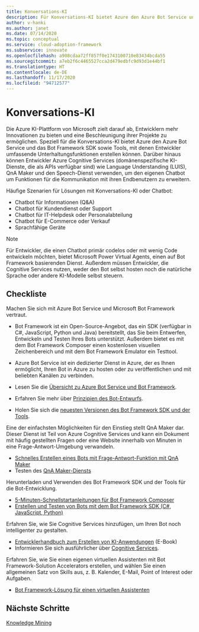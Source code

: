 ```yaml
---
title: Konversations-KI
description: Für Konversations-KI bietet Azure den Azure Bot Service und das Bot Framework-SDK sowie Tools, mit denen Entwickler umfassende Unterhaltungsfunktionen erstellen können.
author: v-hanki
ms.author: janet
ms.date: 07/14/2020
ms.topic: conceptual
ms.service: cloud-adoption-framework
ms.subservice: innovate
ms.openlocfilehash: a908cdaa72ff857f0e1743100710e83434bcda55
ms.sourcegitcommit: a7eb2f6c4465527cca2d479edbfc9d93d1e44bf1
ms.translationtype: HT
ms.contentlocale: de-DE
ms.lasthandoff: 11/17/2020
ms.locfileid: "94712577"
---
```

# <a name="conversational-ai"></a>Konversations-KI

Die Azure KI-Plattform von Microsoft zielt darauf ab, Entwicklern mehr Innovationen zu bieten und eine Beschleunigung ihrer Projekte zu ermöglichen. Speziell für die Konversations-KI bietet Azure den Azure Bot Service und das Bot Framework SDK sowie Tools, mit denen Entwickler umfassende Unterhaltungsfunktionen erstellen können. Darüber hinaus können Entwickler Azure Cognitive Services (domänenspezifische KI-Dienste, die als APIs verfügbar sind) wie Language Understanding (LUIS), QnA Maker und den Speech-Dienst verwenden, um den eigenen Chatbot um Funktionen für die Kommunikation mit ihren Endbenutzern zu erweitern.

Häufige Szenarien für Lösungen mit Konversations-KI oder Chatbot:

- Chatbot für Informationen (Q&A)
- Chatbot für Kundendienst oder Support
- Chatbot für IT-Helpdesk oder Personalabteilung
- Chatbot für E-Commerce oder Verkauf
- Sprachfähige Geräte

> [!NOTE]
> Für Entwickler, die einen Chatbot primär codelos oder mit wenig Code entwickeln möchten, bietet Microsoft Power Virtual Agents, einen auf Bot Framework basierenden Dienst. Außerdem müssen Entwickler, die Cognitive Services nutzen, weder den Bot selbst hosten noch die natürliche Sprache oder andere KI-Modelle selbst steuern.

## <a name="checklist"></a>Checkliste

Machen Sie sich mit Azure Bot Service und Microsoft Bot Framework vertraut.

- Bot Framework ist ein Open-Source-Angebot, das ein SDK (verfügbar in C#, JavaScript, Python und Java) bereitstellt, das Sie beim Entwerfen, Entwickeln und Testen Ihres Bots unterstützt. Außerdem bietet es mit dem Bot Framework Composer einen kostenlosen visuellen Zeichenbereich und mit dem Bot Framework Emulator ein Testtool.
- Azure Bot Service ist ein dedizierter Dienst in Azure, der es Ihnen ermöglicht, Ihren Bot in Azure zu hosten oder zu veröffentlichen und mit beliebten Kanälen zu verbinden.

- Lesen Sie die [Übersicht zu Azure Bot Service und Bot Framework](/azure/bot-service/bot-service-overview-introduction?view=azure-bot-service-4.0).
- Erfahren Sie mehr über [Prinzipien des Bot-Entwurfs](/azure/bot-service/bot-service-design-principles?view=azure-bot-service-4.0).
- Holen Sie sich die [neuesten Versionen des Bot Framework SDK und der Tools](/azure/bot-service/what-is-new?view=azure-bot-service-4.0).

Eine der einfachsten Möglichkeiten für den Einstieg stellt QnA Maker dar. Dieser Dienst ist Teil von Azure Cognitive Services und kann ein Dokument mit häufig gestellten Fragen oder eine Website innerhalb von Minuten in eine Frage-Antwort-Umgebung verwandeln.

- [Schnelles Erstellen eines Bots mit Frage-Antwort-Funktion mit QnA Maker](/azure/bot-service/bot-builder-tutorial-add-qna?tabs=csharp&view=azure-bot-service-4.0)
- Testen des [QnA Maker-Diensts](https://www.qnamaker.ai/)

Herunterladen und Verwenden des Bot Framework SDK und der Tools für die Bot-Entwicklung.

- [5-Minuten-Schnellstartanleitungen für Bot Framework Composer](/composer/)
- [Erstellen und Testen von Bots mit dem Bot Framework SDK (C#, JavaScript, Python)](/azure/bot-service/dotnet/bot-builder-dotnet-sdk-quickstart?view=azure-bot-service-4.0)

Erfahren Sie, wie Sie Cognitive Services hinzufügen, um Ihren Bot noch intelligenter zu gestalten.

- [Entwicklerhandbuch zum Erstellen von KI-Anwendungen](https://www.oreilly.com/library/view/a-developers-guide/9781492080619/) (E-Book)
- Informieren Sie sich ausführlicher über [Cognitive Services](/azure/cognitive-services/).

Erfahren Sie, wie Sie einen eigenen virtuellen Assistenten mit Bot Framework-Solution Accelerators erstellen, und wählen Sie einen allgemeinen Satz von Skills aus, z. B. Kalender, E-Mail, Point of Interest oder Aufgaben.

- [Bot Framework-Lösung für einen virtuellen Assistenten](https://microsoft.github.io/botframework-solutions/index)

## <a name="next-steps"></a>Nächste Schritte

[Knowledge Mining](./knowledge-mining.md)
